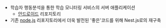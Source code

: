 - 학습자 행동분석을 통한 학습 모니터링 서비스의 서버 애플리케이션
   - [안드로이드](https://github.com/junyoungleee/StudyWithCamera) 리포지토리
- 기존 [node.js](https://github.com/Psystar99/SWC_server) 리포지토리에서 더욱 발전된 '좋은'코드를 위해 Nest.js로의 재구축
